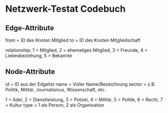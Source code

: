 # Netzwerk-Testat Codebuch

## Edge-Attribute

from = ID des Knoten Mitglied
to = ID des Knoten Mitgliedschaft

relationship: 1 = Mitglied, 2 = ehemaliges Mitglied, 3 = Freunde, 4 = Liebesbeziehung, 5 = Bekannte
## Node-Attribute

id = ID aus der Edgelist
name = Voller Name/Bezeichnung
sector = z.B. Politik, Militär, Journalismus, Wissenschaft, etc.

1 = Adel, 2 = Dienstleistung, 3 = Polizei, 4 = Militär, 5 = Politik, 6 = Recht, 7 = Kultur
type = 1 als Person, 2 als Organisation
